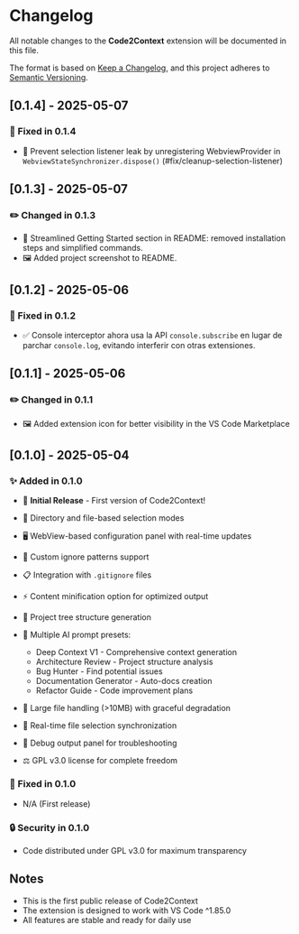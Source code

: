 # Changelog

All notable changes to the **Code2Context** extension will be documented in this file.

The format is based on [Keep a Changelog](https://keepachangelog.com/en/1.0.0/),
and this project adheres to [Semantic Versioning](https://semver.org/spec/v2.0.0.html).

## [0.1.4] - 2025-05-07

### 🐞 Fixed in 0.1.4

* 🔄 Prevent selection listener leak by unregistering WebviewProvider in `WebviewStateSynchronizer.dispose()` (#fix/cleanup-selection-listener)

## [0.1.3] - 2025-05-07

### ✏️ Changed in 0.1.3

* 📝 Streamlined Getting Started section in README: removed installation steps and simplified commands.
* 🖼️ Added project screenshot to README.

## [0.1.2] - 2025-05-06

### 🐞 Fixed in 0.1.2

* ✅ Console interceptor ahora usa la API `console.subscribe` en lugar de parchar `console.log`, evitando interferir con otras extensiones.

## [0.1.1] - 2025-05-06

### ✏️ Changed in 0.1.1

* 🖼️ Added extension icon for better visibility in the VS Code Marketplace

## [0.1.0] - 2025-05-04

### ✨ Added in 0.1.0

* 🚀 **Initial Release** - First version of Code2Context!
* 📁 Directory and file-based selection modes
* 🖥️ WebView-based configuration panel with real-time updates
* 🚫 Custom ignore patterns support
* 📋 Integration with `.gitignore` files
* ⚡ Content minification option for optimized output
* 🌳 Project tree structure generation
* 🤖 Multiple AI prompt presets:

  * Deep Context V1 - Comprehensive context generation
  * Architecture Review - Project structure analysis
  * Bug Hunter - Find potential issues
  * Documentation Generator - Auto-docs creation
  * Refactor Guide - Code improvement plans
* 💾 Large file handling (>10MB) with graceful degradation
* 🔄 Real-time file selection synchronization
* 🐛 Debug output panel for troubleshooting
* ⚖️ GPL v3.0 license for complete freedom

### 🐞 Fixed in 0.1.0

* N/A (First release)

### 🔒 Security in 0.1.0

* Code distributed under GPL v3.0 for maximum transparency

## Notes

* This is the first public release of Code2Context
* The extension is designed to work with VS Code ^1.85.0
* All features are stable and ready for daily use
